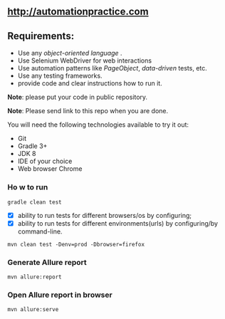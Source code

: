 ## http://automationpractice.com

## Requirements:
- Use any *object-oriented language* .
- Use Selenium WebDriver for web interactions
- Use automation patterns like *PageObject*, *data-driven* tests, etc.
- Use any testing frameworks. 
- provide code and clear instructions how to run it.

**Note**: please put your code in public repository.

**Note**: Please send link to this repo when you are done.

You will need the following technologies available to try it out:
* Git
* Gradle 3+
* JDK 8
* IDE of your choice 
* Web browser Chrome

### Ho w to run

```gradle clean test```

- [x] ability to run tests for different browsers/os by configuring;
- [x] ability to run tests for different environments(urls) by configuring/by command-line.

```mvn clean test -Denv=prod -Dbrowser=firefox``` 

### Generate Allure report 

```mvn allure:report```

### Open Allure report in browser

```mvn allure:serve```


![]()

![]()

![]()



